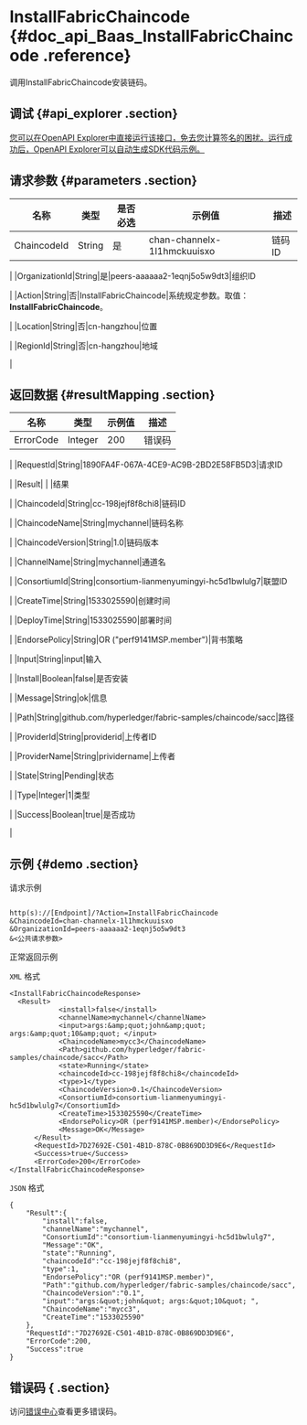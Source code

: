 # InstallFabricChaincode {#doc_api_Baas_InstallFabricChaincode .reference}

调用InstallFabricChaincode安装链码。

## 调试 {#api_explorer .section}

[您可以在OpenAPI Explorer中直接运行该接口，免去您计算签名的困扰。运行成功后，OpenAPI Explorer可以自动生成SDK代码示例。](https://api.aliyun.com/#product=Baas&api=InstallFabricChaincode&type=RPC&version=2018-12-21)

## 请求参数 {#parameters .section}

|名称|类型|是否必选|示例值|描述|
|--|--|----|---|--|
|ChaincodeId|String|是|chan-channelx-1l1hmckuuisxo|链码ID

 |
|OrganizationId|String|是|peers-aaaaaa2-1eqnj5o5w9dt3|组织ID

 |
|Action|String|否|InstallFabricChaincode|系统规定参数。取值：**InstallFabricChaincode**。

 |
|Location|String|否|cn-hangzhou|位置

 |
|RegionId|String|否|cn-hangzhou|地域

 |

## 返回数据 {#resultMapping .section}

|名称|类型|示例值|描述|
|--|--|---|--|
|ErrorCode|Integer|200|错误码

 |
|RequestId|String|1890FA4F-067A-4CE9-AC9B-2BD2E58FB5D3|请求ID

 |
|Result| | |结果

 |
|ChaincodeId|String|cc-198jejf8f8chi8|链码ID

 |
|ChaincodeName|String|mychannel|链码名称

 |
|ChaincodeVersion|String|1.0|链码版本

 |
|ChannelName|String|mychannel|通道名

 |
|ConsortiumId|String|consortium-lianmenyumingyi-hc5d1bwlulg7|联盟ID

 |
|CreateTime|String|1533025590|创建时间

 |
|DeployTime|String|1533025590|部署时间

 |
|EndorsePolicy|String|OR \("perf9141MSP.member"\)|背书策略

 |
|Input|String|input|输入

 |
|Install|Boolean|false|是否安装

 |
|Message|String|ok|信息

 |
|Path|String|github.com/hyperledger/fabric-samples/chaincode/sacc|路径

 |
|ProviderId|String|providerid|上传者ID

 |
|ProviderName|String|prividername|上传者

 |
|State|String|Pending|状态

 |
|Type|Integer|1|类型

 |
|Success|Boolean|true|是否成功

 |

## 示例 {#demo .section}

请求示例

``` {#request_demo}

http(s)://[Endpoint]/?Action=InstallFabricChaincode
&ChaincodeId=chan-channelx-1l1hmckuuisxo
&OrganizationId=peers-aaaaaa2-1eqnj5o5w9dt3
&<公共请求参数>

```

正常返回示例

`XML` 格式

``` {#xml_return_success_demo}
<InstallFabricChaincodeResponse>
  <Result>
		    <install>false</install>
		    <channelName>mychannel</channelName>
		    <input>args:&amp;quot;john&amp;quot; args:&amp;quot;10&amp;quot; </input>
		    <ChaincodeName>mycc3</ChaincodeName>
		    <Path>github.com/hyperledger/fabric-samples/chaincode/sacc</Path>
		    <state>Running</state>
		    <chaincodeId>cc-198jejf8f8chi8</chaincodeId>
		    <type>1</type>
		    <ChaincodeVersion>0.1</ChaincodeVersion>
		    <ConsortiumId>consortium-lianmenyumingyi-hc5d1bwlulg7</ConsortiumId>
		    <CreateTime>1533025590</CreateTime>
		    <EndorsePolicy>OR (perf9141MSP.member)</EndorsePolicy>
		    <Message>OK</Message>
	  </Result>
	  <RequestId>7D27692E-C501-4B1D-878C-0B869DD3D9E6</RequestId>
	  <Success>true</Success>
	  <ErrorCode>200</ErrorCode>
</InstallFabricChaincodeResponse>
```

`JSON` 格式

``` {#json_return_success_demo}
{
	"Result":{
		"install":false,
		"channelName":"mychannel",
		"ConsortiumId":"consortium-lianmenyumingyi-hc5d1bwlulg7",
		"Message":"OK",
		"state":"Running",
		"chaincodeId":"cc-198jejf8f8chi8",
		"type":1,
		"EndorsePolicy":"OR (perf9141MSP.member)",
		"Path":"github.com/hyperledger/fabric-samples/chaincode/sacc",
		"ChaincodeVersion":"0.1",
		"input":"args:&quot;john&quot; args:&quot;10&quot; ",
		"ChaincodeName":"mycc3",
		"CreateTime":"1533025590"
	},
	"RequestId":"7D27692E-C501-4B1D-878C-0B869DD3D9E6",
	"ErrorCode":200,
	"Success":true
}
```

## 错误码 { .section}

访问[错误中心](https://error-center.aliyun.com/status/product/Baas)查看更多错误码。

